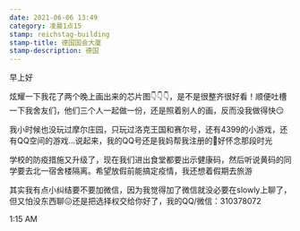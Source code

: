 ```yaml
---
date: 2021-06-06 13:49
category: 凌晨1点15
stamp: reichstag-building
stamp-title: 德国国会大厦
stamp-description: 德国
---
```


<p>
早上好

炫耀一下我花了两个晚上画出来的芯片图👇👇👇，是不是很整齐很好看！顺便吐槽一下我舍友们，他们三个人一起做一份，还是照着别人的画，反而没我做得快😏

我小时候也没玩过摩尔庄园，只玩过洛克王国和赛尔号，还有4399的小游戏，还有QQ空间的游戏…说起来，我的QQ号还是我妈帮我注册的🤣好怀念那段时光

学校的防疫措施又升级了，现在我们进出食堂都要出示健康码，然后听说黄码的同学要去北一宿舍楼隔离。希望放假前能搞定疫情，我还想着假期去旅游

其实我有点小纠结要不要加微信，因为我觉得加了微信就没必要在slowly上聊了，但又怕没东西聊😖还是把选择权交给你好了，我的QQ/微信：310378072


1:15 AM
</p>